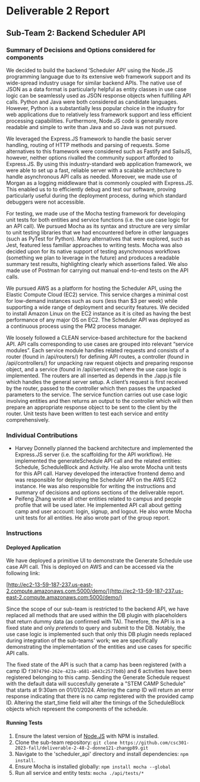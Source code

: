 # Deliverable 2 Report
## Sub-Team 2: Backend Scheduler API

### Summary of Decisions and Options considered for components
We decided to build the backend ‘Scheduler API’ using the Node.JS programming language due to its extensive web framework support and its wide-spread industry usage for similar backend APIs. The native use of JSON as a data format is particularly helpful as entity classes in use case logic can be seamlessly used as JSON response objects when fulfilling API calls. Python and Java were both considered as candidate languages. However, Python is a substantially less popular choice in the industry for web applications due to relatively less framework support and less efficient processing capabilities. Furthermore, Node.JS code is generally more readable and simple to write than Java and so Java was not pursued.

We leveraged the Express.JS framework to handle the basic server handling, routing of HTTP methods and parsing of requests. Some alternatives to this framework were considered such as Fastify and SailsJS, however, neither options rivalled the community support afforded to Express.JS. By using this industry-standard web application framework, we were able to set up a fast, reliable server with a scalable architecture to handle asynchronous API calls as needed. Moreover, we made use of Morgan as a logging middleware that is commonly coupled with Express.JS. This enabled us to to efficiently debug and test our software, proving particularly useful during the deployment process, during which standard debuggers were not accessible.

For testing, we made use of the Mocha testing framework for developing unit tests for both entities and service functions (i.e. the use case logic for an API call). We pursued Mocha as its syntax and structure are very similar to unit testing libraries that we had encountered before in other languages (such as PyTest for Python). Many alternatives that were explored, such as Jest, featured less familiar approaches to writing tests. Mocha was also decided upon for its native support of testing asynchronous workflows (something we plan to leverage in the future) and produces a readable summary test results, highlighting clearly which assertions failed. We also made use of Postman for carrying out manual end-to-end tests on the API calls.

We pursued AWS as a platform for hosting the Scheduler API, using the Elastic Compute Cloud (EC2) service. This service charges a minimal cost for low-demand instances such as ours (less than $3 per week) while supporting a wide range of deployment and security features. We decided to install Amazon Linux on the EC2 instance as it is cited as having the best performance of any major OS on EC2. The Scheduler API was deployed as a continuous process using the PM2 process manager.

We loosely followed a CLEAN service-based architecture for the backend API. API calls corresponding to use cases are grouped into relevant “service modules”. Each service module handles related requests and consists of a router (found in /api/routers/) for defining API routes, a controller (found in /api/controllers/) for unpacking raw request objects and preparing response object, and a service (found in /api/services/) where the use case logic is implemented. The routers are all inserted as depends in the ./app.js file which handles the general server setup. A client’s request is first received by the router, passed to the controller which then passes the unpacked parameters to the service. The service function carries out use case logic involving entities and then returns an output to the controller which will then prepare an appropriate response object to be sent to the client by the router. Unit tests have been written to test each service and entity comprehensively.

### Individual Contributions
- Harvey Donnelly planned the backend architecture and implemented the Express.JS server (i.e. the scaffolding for the API workflow). He implemented the generateSchedule API call and the related entities: Schedule, ScheduleBlock and Activity. He also wrote Mocha unit tests for this API call. Harvey developed the interactive frontend demo and was responsible for deploying the Scheduler API on the AWS EC2 instance. He was also responsible for writing the instructions and summary of decisions and options sections of the deliverable report.
- Peifeng Zhang wrote all other entities related to campus and people profile that will be used later. He implemented API call about getting camp and user account: login, signup, and logout. He also wrote Mocha unit tests for all entities. He also wrote part of the group report.

### Instructions
#### Deployed Application
We have deployed a primitive UI to demonstrate the Generate Schedule use case API call. This is deployed on AWS and can be accessed via the following link:

[http://ec2-13-59-187-237.us-east-2.compute.amazonaws.com:5000/demo/](http://ec2-13-59-187-237.us-east-2.compute.amazonaws.com:5000/demo/)

Since the scope of our sub-team is restricted to the backend API,  we have replaced all methods that are used within the DB plugin with placeholders that return dummy data (as confirmed with TA). Therefore, the API is in a fixed state and only *pretends* to query and submit to the DB. Notably, the use case logic is implemented such that only this DB plugin needs replaced during integration of the sub-teams' work; we are specifically demonstrating the implementation of the entities and use cases for specific API calls.

The fixed state of the API is such that a camp has been registered (with a camp ID `f307479d-262e-423a-a681-a043c2577b0b`) and 6 activities have been registered belonging to this camp. Sending the Generate Schedule request with the default data will succesfully generate a "STEM CAMP Schedule" that starts at 9:30am on 01/01/2024. Altering the camp ID will return an error response indicating that there is no camp registered with the provided camp ID. Altering the start_time field will alter the timings of the ScheduleBlock objects which represent the components of the schedule. 

#### Running Tests

 1. Ensure the latest version of [Node.JS](https://nodejs.org/en) with NPM is installed.
 2. Clone the sub-team repository: `git clone https://github.com/csc301-2023-fall/deliverable-2-48-2-donne121-zhangp89.git`
 3. Navigate to the 'scheduler_api' directory and install dependencies: `npm install`.
 4. Ensure Mocha is installed globally: `npm install mocha --global`
 5. Run all service and entity tests: `mocha ./api/tests/*`
